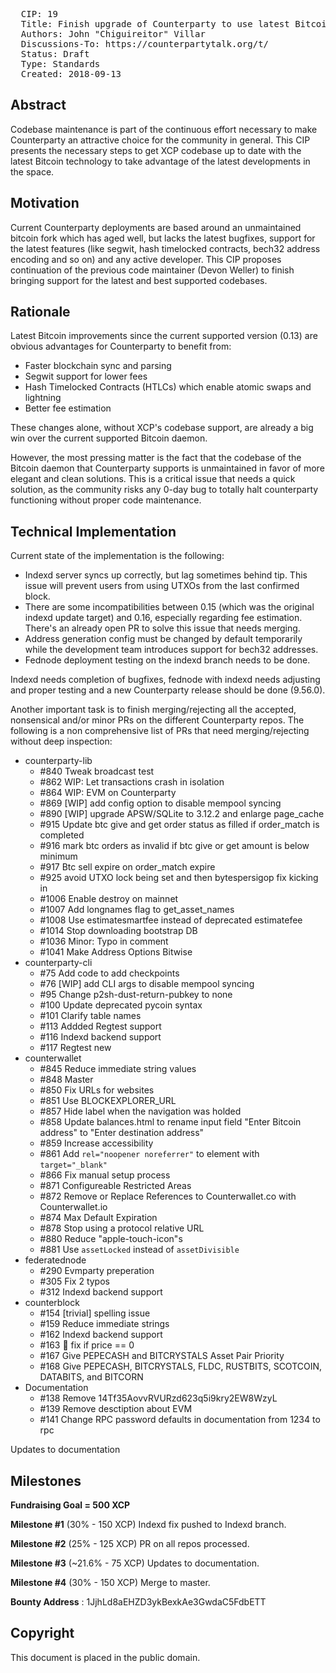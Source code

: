 <pre>
  CIP: 19
  Title: Finish upgrade of Counterparty to use latest Bitcoin and Indexd
  Authors: John "Chiguireitor" Villar
  Discussions-To: https://counterpartytalk.org/t/
  Status: Draft
  Type: Standards
  Created: 2018-09-13
</pre>

## Abstract ##

Codebase maintenance is part of the continuous effort necessary to make
Counterparty an attractive choice for the community in general. This CIP
presents the necessary steps to get XCP codebase up to date with the latest
Bitcoin technology to take advantage of the latest developments in the space.

## Motivation ##

Current Counterparty deployments are based around an unmaintained bitcoin fork
which has aged well, but lacks the latest bugfixes, support for the latest
features (like segwit, hash timelocked contracts, bech32 address encoding and
so on) and any active developer. This CIP proposes continuation of the previous
code maintainer (Devon Weller) to finish bringing support for the latest and
best supported codebases.

## Rationale ##

Latest Bitcoin improvements since the current supported version (0.13) are
obvious advantages for Counterparty to benefit from:

 * Faster blockchain sync and parsing
 * Segwit support for lower fees
 * Hash Timelocked Contracts (HTLCs) which enable atomic swaps and lightning
 * Better fee estimation

These changes alone, without XCP's codebase support, are already a big win over
the current supported Bitcoin daemon.

However, the most pressing matter is the fact that the codebase of the Bitcoin
daemon that Counterparty supports is unmaintained in favor of more elegant and
clean solutions. This is a critical issue that needs a quick solution, as the
community risks any 0-day bug to totally halt counterparty functioning without
proper code maintenance.

## Technical Implementation ##

Current state of the implementation is the following:

 * Indexd server syncs up correctly, but lag sometimes behind tip. This issue
   will prevent users from using UTXOs from the last confirmed block.
 * There are some incompatibilities between 0.15 (which was the original indexd
   update target) and 0.16, especially regarding fee estimation. There's an
   already open PR to solve this issue that needs merging.
 * Address generation config must be changed by default temporarily while the
   development team introduces support for bech32 addresses.
 * Fednode deployment testing on the indexd branch needs to be done.

Indexd needs completion of bugfixes, fednode with indexd needs adjusting and
proper testing and a new Counterparty release should be done (9.56.0).

Another important task is to finish merging/rejecting all the accepted,
nonsensical and/or minor PRs on the different Counterparty repos. The following
is a non comprehensive list of PRs that need merging/rejecting without deep
inspection:

 * counterparty-lib
   - #840 Tweak broadcast test
   - #862 WIP: Let transactions crash in isolation
   - #864 WIP: EVM on Counterparty
   - #869 [WIP] add config option to disable mempool syncing
   - #890 [WIP] upgrade APSW/SQLite to 3.12.2 and enlarge page_cache
   - #915 Update btc give and get order status as filled if order_match is
  completed
   - #916 mark btc orders as invalid if btc give or get amount is below minimum
   - #917 Btc sell expire on order_match expire
   - #925 avoid UTXO lock being set and then bytespersigop fix kicking in
   - #1006 Enable destroy on mainnet
   - #1007 Add longnames flag to get_asset_names
   - #1008 Use estimatesmartfee instead of deprecated estimatefee
   - #1014 Stop downloading bootstrap DB
   - #1036 Minor: Typo in comment
   - #1041 Make Address Options Bitwise
 * counterparty-cli
   - #75 Add code to add checkpoints
   - #76 [WIP] add CLI args to disable mempool syncing
   - #95 Change p2sh-dust-return-pubkey to none
   - #100 Update deprecated pycoin syntax
   - #101 Clarify table names
   - #113 Addded Regtest support
   - #116 Indexd backend support
   - #117 Regtest new
 * counterwallet
   - #845 Reduce immediate string values
   - #848 Master
   - #850 Fix URLs for websites
   - #851 Use BLOCKEXPLORER_URL
   - #857 Hide label when the navigation was holded
   - #858 Update balances.html to rename input field "Enter Bitcoin address" to
  "Enter destination address"
   - #859 Increase accessibility
   - #861 Add `rel="noopener noreferrer"` to <a> element with `target="_blank"`
   - #866 Fix manual setup process
   - #871 Configureable Restricted Areas
   - #872 Remove or Replace References to Counterwallet.co with Counterwallet.io
   - #874 Max Default Expiration
   - #878 Stop using a protocol relative URL
   - #880 Reduce "apple-touch-icon"s
   - #881 Use `assetLocked` instead of `assetDivisible`
 * federatednode
   - #290 Evmparty preperation
   - #305 Fix 2 typos
   - #312 Indexd backend support
 * counterblock
   - #154 [trivial] spelling issue
   - #159 Reduce immediate strings
   - #162 Indexd backend support
   - #163 :bug: fix if price == 0
   - #167 Give PEPECASH and BITCRYSTALS Asset Pair Priority
   - #168 Give PEPECASH, BITCRYSTALS, FLDC, RUSTBITS, SCOTCOIN, DATABITS, and
  BITCORN
 * Documentation
   - #138 Remove 14Tf35AovvRVURzd623q5i9kry2EW8WzyL
   - #139 Remove desctiption about EVM
   - #141 Change RPC password defaults in documentation from 1234 to rpc

Updates to documentation

## Milestones ##

**Fundraising Goal = 500 XCP**

**Milestone #1** (30% - 150 XCP)
Indexd fix pushed to Indexd branch.

**Milestone #2** (25% - 125 XCP)
PR on all repos processed.

**Milestone #3** (~21.6% - 75 XCP)
Updates to documentation.

**Milestone #4** (30% - 150 XCP)
Merge to master.

**Bounty Address** : 1JjhLd8aEHZD3ykBexkAe3GwdaC5FdbETT

## Copyright ##

This document is placed in the public domain.
